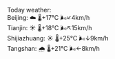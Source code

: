 Today weather:  
Beijing: ☁️   🌡️+17°C 🌬️↙4km/h  
Tianjin: ☀️   🌡️+18°C 🌬️↖15km/h  
Shijiazhuang: ☀️   🌡️+25°C 🌬️↓9km/h  
Tangshan: 🌧   🌡️+21°C 🌬️←8km/h  
